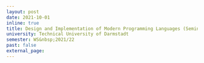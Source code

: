 ```yaml
---
layout: post
date: 2021-10-01
inline: true
title: Design and Implementation of Modern Programming Languages (Seminar)
university: Technical University of Darmstadt
semester: WS&nbsp;2021/22
past: false
external_page:
---
```

